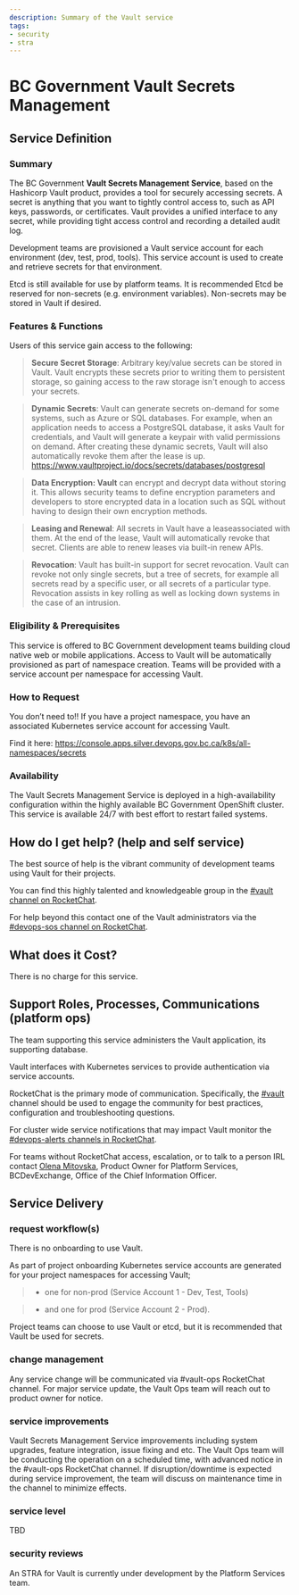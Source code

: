 ```yaml
---
description: Summary of the Vault service
tags:
- security
- stra
---
```

# BC Government Vault Secrets Management  

## Service Definition

### Summary

The BC Government **Vault Secrets Management Service**, based on the Hashicorp Vault product, provides a tool for securely accessing secrets. A secret is anything that you want to tightly control access to, such as API keys, passwords, or certificates. Vault provides a unified interface to any secret, while providing tight access control and recording a detailed audit log.

Development teams are provisioned a Vault service account for each environment (dev, test, prod, tools).  This service account is used to create and retrieve secrets for that environment.

Etcd is still available for use by platform teams.  It is recommended Etcd be reserved for non-secrets (e.g. environment variables).  Non-secrets may be stored in Vault if desired.

### Features & Functions

Users of this service gain access to the following:

>**Secure Secret Storage**: Arbitrary key/value secrets can be stored in Vault. Vault encrypts these secrets prior to writing them to persistent storage, so gaining access to the raw storage isn't enough to access your secrets.

>**Dynamic Secrets**: Vault can generate secrets on-demand for some systems, such as Azure or SQL databases. For example, when an application needs to access a PostgreSQL database, it asks Vault for credentials, and Vault will generate a keypair with valid permissions on demand. After creating these dynamic secrets, Vault will also automatically revoke them after the lease is up. https://www.vaultproject.io/docs/secrets/databases/postgresql

>**Data Encryption: Vault** can encrypt and decrypt data without storing it. This allows security teams to define encryption parameters and developers to store encrypted data in a location such as SQL without having to design their own encryption methods.

>**Leasing and Renewal**: All secrets in Vault have a leaseassociated with them. At the end of the lease, Vault will automatically revoke that secret. Clients are able to renew leases via built-in renew APIs.

>**Revocation**: Vault has built-in support for secret revocation. Vault can revoke not only single secrets, but a tree of secrets, for example all secrets read by a specific user, or all secrets of a particular type. Revocation assists in key rolling as well as locking down systems in the case of an intrusion.

### Eligibility & Prerequisites

This service is offered to BC Government development teams building cloud native web or mobile applications. Access to Vault will be automatically provisioned as part of namespace creation.  Teams will be provided with a service account per namespace for accessing Vault.

### How to Request

You don’t need to!!  If you have a project namespace, you have an associated Kubernetes service account for accessing Vault.  

Find it here: https://console.apps.silver.devops.gov.bc.ca/k8s/all-namespaces/secrets

### Availability 

The Vault Secrets Management Service is deployed in a high-availability configuration within the highly available BC Government OpenShift cluster. 
This service is available 24/7 with best effort to restart failed systems.

## How do I get help? (help and self service)

The best source of help is the vibrant community of development teams using Vault for their projects. 

You can find this highly talented and knowledgeable group in the [#vault channel on RocketChat](https://chat.pathfinder.gov.bc.ca/channel/vault).

For help beyond this contact one of the Vault administrators via the [#devops-sos channel on RocketChat](https://chat.pathfinder.gov.bc.ca/channel/devops-sos).

## What does it Cost?

There is no charge for this service.

## Support Roles, Processes, Communications (platform ops)

The team supporting this service administers the Vault application, its supporting database.

Vault interfaces with Kubernetes services to provide authentication via service accounts.

RocketChat is the primary mode of communication. Specifically, the [#vault](https://chat.pathfinder.gov.bc.ca/channel/vault) channel should be used to engage the community for best practices, configuration and troubleshooting questions.

For cluster wide service notifications that may impact Vault monitor the [#devops-alerts channels in RocketChat](https://chat.pathfinder.gov.bc.ca/channel/devops-alerts).

For teams without RocketChat access, escalation, or to talk to a person IRL contact [Olena Mitovska](mailto:olena.mitovska@gov.bc.ca), Product Owner for Platform Services, BCDevExchange, Office of the Chief Information Officer.

## Service Delivery

### **request workflow(s)**

There is no onboarding to use Vault.

As part of project onboarding Kubernetes service accounts are generated for your project namespaces for accessing Vault;
>  * one for non-prod (Service Account 1 - Dev, Test, Tools)

>  * and one for prod (Service Account 2 - Prod). 

Project teams can choose to use Vault or etcd, but it is recommended that Vault be used for secrets.

### **change management**

Any service change will be communicated via #vault-ops RocketChat channel. For major service update, the Vault Ops team will reach out to product owner for notice.

### **service improvements**

Vault Secrets Management Service improvements including system upgrades, feature integration, issue fixing and etc. The Vault Ops team will be conducting the operation on a scheduled time, with advanced notice in the #vault-ops RocketChat channel. If disruption/downtime is expected during service improvement, the team will discuss on maintenance time in the channel to minimize effects.

### **service level**

TBD

### **security reviews**

An STRA for Vault is currently under development by the Platform Services team.


